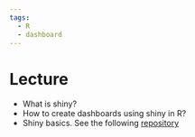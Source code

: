 ```yaml
---
tags:
  - R
  - dashboard
---
```

# Lecture
- What is shiny?
- How to create dashboards using shiny in R?
- Shiny basics. See the following [repository](https://github.com/eruiz1996/Shiny-Notes)
